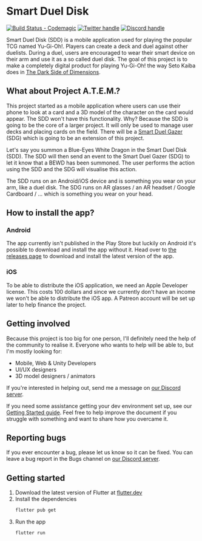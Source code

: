 # Smart Duel Disk

[![Build Status - Codemagic][]][Build status link] [![Twitter handle][]][Twitter link] [![Discord handle][]][Discord link]

Smart Duel Disk (SDD) is a mobile application used for playing the popular TCG named Yu-Gi-Oh!. Players can create a deck and duel against other duelists. During a duel, users are encouraged to wear their smart device on their arm and use it as a so called duel disk. The goal of this project is to make a completely digital product for playing Yu-Gi-Oh! the way Seto Kaiba does in [The Dark Side of Dimensions][DSoD].

## What about Project A.T.E.M.?

This project started as a mobile application where users can use their phone to look at a card and a 3D model of the character on the card would appear. The SDD won't have this functionality. Why? Because the SDD is going to be the core of a larger project. It will only be used to manage user decks and placing cards on the field. There will be a [Smart Duel Gazer][Smart Duel Gazer] (SDG) which is going to be an extension of this project.

Let's say you summon a Blue-Eyes White Dragon in the Smart Duel Disk (SDD). The SDD will then send an event to the Smart Duel Gazer (SDG) to let it know that a BEWD has been summoned. The user performs the action using the SDD and the SDG will visualise this action.

The SDD runs on an Android/iOS device and is something you wear on your arm, like a duel disk. The SDG runs on AR glasses / an AR headset / Google Cardboard / ... which is something you wear on your head.

## How to install the app?

### Android

The app currently isn't published in the Play Store but luckily on Android it's possible to download and install the app without it. Head over to [the releases page][Releases] to download and install the latest version of the app.

### iOS

To be able to distribute the iOS application, we need an Apple Developer license. This costs 100 dollars and since we currently don't have an income we won't be able to distribute the iOS app. A Patreon account will be set up later to help finance the project.

## Getting involved

Because this project is too big for one person, I'll definitely need the help of the community to realise it. Everyone who wants to help will be able to, but I'm mostly looking for:

- Mobile, Web & Unity Developers
- UI/UX designers
- 3D model designers / animators
  
If you're interested in helping out, send me a message on [our Discord server][Discord link].

If you need some assistance getting your dev environment set up, see our [Getting Started guide](./docs/getting_started.md).
Feel free to help improve the document if you struggle with something and want to share how you overcame it.

## Reporting bugs

If you ever encounter a bug, please let us know so it can be fixed. You can leave a bug report in the Bugs channel on [our Discord server][Discord link].

## Getting started

1. Download the latest version of Flutter at [flutter.dev][Flutter install]
2. Install the dependencies
   ```sh
   flutter pub get
   ```
3. Run the app
   ```sh
   flutter run
   ```

[Build Status - Codemagic]: https://api.codemagic.io/apps/5ff9dd8c7e8a84d7901732c4/5ff9dd8c7e8a84d7901732c3/status_badge.svg
[Build status link]: https://codemagic.io/apps/5ff9dd8c7e8a84d7901732c4/5ff9dd8c7e8a84d7901732c3/latest_build
[Twitter handle]: https://img.shields.io/twitter/follow/crowncorpbe.svg?style=social&label=Follow
[Twitter link]: https://twitter.com/intent/follow?screen_name=crowncorpbe
[Discord handle]: https://discordapp.com/api/guilds/751742244066820147/widget.png?style=shield
[Discord link]: https://discord.gg/XCcfcbBcjE
[DSoD]: https://yugioh.fandom.com/wiki/Yu-Gi-Oh!_The_Dark_Side_of_Dimensions
[Smart Duel Gazer]: https://github.com/BramDC3/smart_duel_gazer
[Releases]: https://github.com/BramDC3/smart_duel_disk/releases
[Flutter install]: https://flutter.dev/docs/get-started/install
